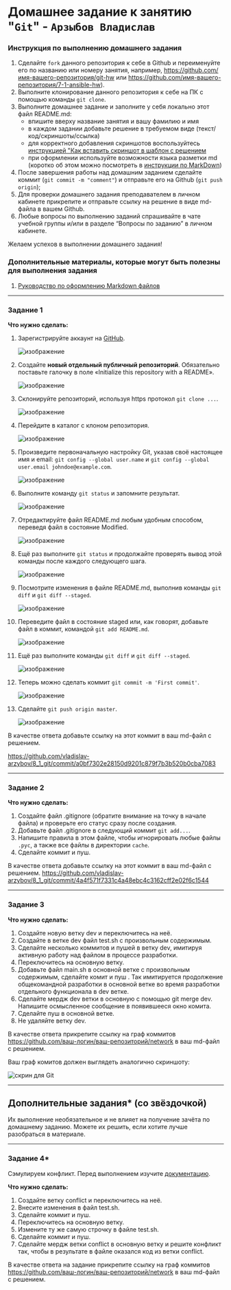 # Домашнее задание к занятию "`Git`" - `Арзыбов Владислав`


### Инструкция по выполнению домашнего задания

   1. Сделайте `fork` данного репозитория к себе в Github и переименуйте его по названию или номеру занятия, например, https://github.com/имя-вашего-репозитория/git-hw или  https://github.com/имя-вашего-репозитория/7-1-ansible-hw).
   2. Выполните клонирование данного репозитория к себе на ПК с помощью команды `git clone`.
   3. Выполните домашнее задание и заполните у себя локально этот файл README.md:
      - впишите вверху название занятия и вашу фамилию и имя
      - в каждом задании добавьте решение в требуемом виде (текст/код/скриншоты/ссылка)
      - для корректного добавления скриншотов воспользуйтесь [инструкцией "Как вставить скриншот в шаблон с решением](https://github.com/netology-code/sys-pattern-homework/blob/main/screen-instruction.md)
      - при оформлении используйте возможности языка разметки md (коротко об этом можно посмотреть в [инструкции  по MarkDown](https://github.com/netology-code/sys-pattern-homework/blob/main/md-instruction.md))
   4. После завершения работы над домашним заданием сделайте коммит (`git commit -m "comment"`) и отправьте его на Github (`git push origin`);
   5. Для проверки домашнего задания преподавателем в личном кабинете прикрепите и отправьте ссылку на решение в виде md-файла в вашем Github.
   6. Любые вопросы по выполнению заданий спрашивайте в чате учебной группы и/или в разделе “Вопросы по заданию” в личном кабинете.
   
Желаем успехов в выполнении домашнего задания!
   
### Дополнительные материалы, которые могут быть полезны для выполнения задания

1. [Руководство по оформлению Markdown файлов](https://gist.github.com/Jekins/2bf2d0638163f1294637#Code)

---

### Задание 1

**Что нужно сделать:**

1. Зарегистрируйте аккаунт на [GitHub](https://github.com/).

   ![изображение](https://github.com/user-attachments/assets/cfc47d0a-ace5-4850-8c50-35a042db7a6f)

1. Создайте  **новый отдельный публичный репозиторий**. Обязательно поставьте галочку в поле «Initialize this repository with a README».

   ![изображение](https://github.com/user-attachments/assets/3e940efd-aeb2-46d3-871c-77d51ea62d5c)

3. Склонируйте репозиторий, используя https протокол `git clone ...`.

   ![изображение](https://github.com/user-attachments/assets/f239ce45-7c2d-4c79-8e18-dec064e9ebc1)

5. Перейдите в каталог с клоном репозитория.

   ![изображение](https://github.com/user-attachments/assets/e5fd48bb-795b-44e6-ada3-baa52eba1c3d)

1. Произведите первоначальную настройку Git, указав своё настоящее имя и email: `git config --global user.name` и `git config --global user.email johndoe@example.com`.

   ![изображение](https://github.com/user-attachments/assets/0b0b9098-981c-4dee-84c0-2532bdfa1cee)

1. Выполните команду `git status` и запомните результат.

   ![изображение](https://github.com/user-attachments/assets/a00b4634-a2ad-4c8a-b39b-f65d87a61b4a)

1. Отредактируйте файл README.md любым удобным способом, переведя файл в состояние Modified.

   ![изображение](https://github.com/user-attachments/assets/93854cbf-491f-4a7a-a436-50357d9edc84)

1. Ещё раз выполните `git status` и продолжайте проверять вывод этой команды после каждого следующего шага.

   ![изображение](https://github.com/user-attachments/assets/7e1d7625-4468-476c-8e7f-5f432b356623)

1. Посмотрите изменения в файле README.md, выполнив команды `git diff` и `git diff --staged`.

   ![изображение](https://github.com/user-attachments/assets/e0b438ca-9845-420a-852e-ca525096f57c)

1. Переведите файл в состояние staged или, как говорят, добавьте файл в коммит, командой `git add README.md`.

   ![изображение](https://github.com/user-attachments/assets/755e47d1-8c8c-4977-a114-fd4a60b3ce9d)

1. Ещё раз выполните команды `git diff` и `git diff --staged`.

   ![изображение](https://github.com/user-attachments/assets/82cf3079-dc19-4432-84b5-5030061bb20b)

1. Теперь можно сделать коммит `git commit -m 'First commit'`.

   ![изображение](https://github.com/user-attachments/assets/f71080ce-6207-4aa8-8157-81e0ae9f2f54)

1. Сделайте `git push origin master`.

   ![изображение](https://github.com/user-attachments/assets/afb003ed-04cf-4722-bba1-66548a1f55d7)


В качестве ответа добавьте ссылку на этот коммит в ваш md-файл с решением.

https://github.com/vladislav-arzybov/8_1_git/commit/a0bf7302e28150d9201c879f7b3b520b0cba7083


---

### Задание 2

**Что нужно сделать:**

1. Создайте файл .gitignore (обратите внимание на точку в начале файла) и проверьте его статус сразу после создания.
1. Добавьте файл .gitignore в следующий коммит `git add...`.
1. Напишите правила в этом файле, чтобы игнорировать любые файлы `.pyc`, а также все файлы в директории `cache`.
1. Сделайте коммит и пуш.

В качестве ответа добавьте ссылку на этот коммит в ваш md-файл с решением.
https://github.com/vladislav-arzybov/8_1_git/commit/4a4f571f7331c4a48ebc4c3162cff2e02f6c1544

---

### Задание 3

**Что нужно сделать:**

1. Создайте новую ветку dev и переключитесь на неё.
2. Создайте в ветке dev файл test.sh с произвольным содержимым.
3. Сделайте несколько коммитов и пушей  в ветку dev, имитируя активную работу над  файлом в процессе разработки.
4. Переключитесь на основную ветку.
5. Добавьте файл main.sh в основной ветке с произвольным содержимым, сделайте комит и пуш . Так имитируется продолжение общекомандной разработки в основной ветке во время разработки отдельного функционала в dev  ветке.
6. Сделайте мердж dev  ветки в основную с помощью git merge dev. Напишите осмысленное сообщение в появившееся окно комита.
7. Сделайте пуш в основной ветке.
8. Не удаляйте ветку dev.

В качестве ответа прикрепите ссылку на граф коммитов https://github.com/ваш-логин/ваш-репозиторий/network в ваш md-файл с решением.

Ваш граф комитов должен выглядеть аналогично скриншоту:   

![скрин для Git](https://github.com/netology-code/sdvps-homeworks/assets/77622076/e73589cf-7e97-40e5-ac01-d1d55376f1b9)

---
## Дополнительные задания* (со звёздочкой)

Их выполнение необязательное и не влияет на получение зачёта по домашнему заданию. Можете их решить, если хотите лучше разобраться в материале.

---
### Задание 4*

Сэмулируем конфликт. Перед выполнением изучите [документацию](https://git-scm.com/book/ru/v2/%D0%98%D0%BD%D1%81%D1%82%D1%80%D1%83%D0%BC%D0%B5%D0%BD%D1%82%D1%8B-Git-%D0%9F%D1%80%D0%BE%D0%B4%D0%B2%D0%B8%D0%BD%D1%83%D1%82%D0%BE%D0%B5-%D1%81%D0%BB%D0%B8%D1%8F%D0%BD%D0%B8%D0%B5).

**Что нужно сделать:**

1. Создайте ветку conflict и переключитесь на неё.
2. Внесите изменения в файл test.sh. 
3. Сделайте коммит и пуш.
4. Переключитесь на основную ветку.
5. Измените ту же самую строчку в файле test.sh.
6. Сделайте коммит и пуш.
7. Сделайте мердж ветки conflict в основную ветку и решите конфликт так, чтобы в результате в файле оказался код из ветки conflict.

В качестве ответа на задание прикрепите ссылку на граф коммитов https://github.com/ваш-логин/ваш-репозиторий/network в ваш md-файл с решением.
